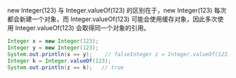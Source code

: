 new Integer(123) 与 Integer.valueOf(123) 的区别在于，new Integer(123) 每次都会新建一个对象，而 Integer.valueOf(123) 可能会使用缓存对象，因此多次使用 Integer.valueOf(123) 会取得同一个对象的引用。

``` java
Integer x = new Integer(123);
Integer y = new Integer(123);
System.out.println(x == y);    // falseInteger z = Integer.valueOf(123);
Integer k = Integer.valueOf(123);
System.out.println(z == k);   // true
```
